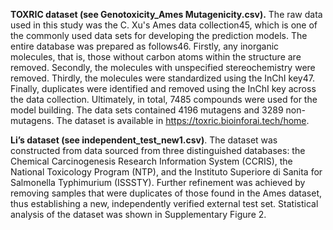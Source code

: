 **TOXRIC dataset (see Genotoxicity_Ames Mutagenicity.csv).** The raw data used in this study was the C. Xu's Ames data collection45, which is one of the commonly used data sets for developing the prediction models. The entire database was prepared as follows46. Firstly, any inorganic molecules, that is, those without carbon atoms within the structure are removed. Secondly, the molecules with unspecified stereochemistry were removed. Thirdly, the molecules were standardized using the InChI key47. Finally, duplicates were identified and removed using the InChI key across the data collection. Ultimately, in total, 7485 compounds were used for the model building. The data sets contained 4196 mutagens and 3289 non-mutagens. The dataset is available in https://toxric.bioinforai.tech/home. 

**Li’s dataset (see independent_test_new1.csv)**. The dataset was constructed from data sourced from three distinguished databases: the Chemical Carcinogenesis Research Information System (CCRIS), the National Toxicology Program (NTP), and the Instituto Superiore di Sanita for Salmonella Typhimurium (ISSSTY). Further refinement was achieved by removing samples that were duplicates of those found in the Ames dataset, thus establishing a new, independently verified external test set. Statistical analysis of the dataset was shown in Supplementary Figure 2.
